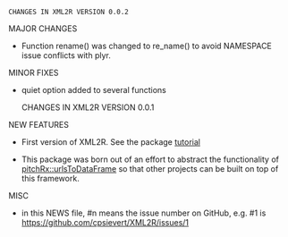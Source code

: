     CHANGES IN XML2R VERSION 0.0.2

MAJOR CHANGES

  - Function rename() was changed to re_name() to avoid NAMESPACE issue conflicts with plyr.

MINOR FIXES

  - quiet option added to several functions

    CHANGES IN XML2R VERSION 0.0.1

NEW FEATURES

  - First version of XML2R. See the package [tutorial](http://cpsievert.github.io/XML2R/)

  - This package was born out of an effort to abstract the functionality of [pitchRx::urlsToDataFrame](https://github.com/cpsievert/pitchRx/blob/master/R/urlsToDataFrame.R) so that other projects can be built on top of this framework.

MISC

  - in this NEWS file, #n means the issue number on GitHub, e.g. #1 is
  https://github.com/cpsievert/XML2R/issues/1
